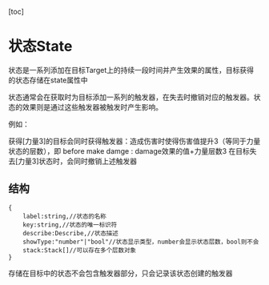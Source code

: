 [toc]

# 状态State

状态是一系列添加在目标Target上的持续一段时间并产生效果的属性，目标获得的状态存储在state属性中

状态通常会在获取时为目标添加一系列的触发器，在失去时撤销对应的触发器。状态的效果则是通过这些触发器被触发时产生影响。

例如：

获得[力量3]的目标会同时获得触发器：造成伤害时使得伤害值提升3（等同于力量状态的层数），即 before make damge : damage效果的值+力量层数3
在目标失去[力量3]状态时，会同时撤销上述触发器

## 结构

~~~
{
	label:string,//状态的名称
	key:string,//状态的唯一标识符
	describe:Describe,//状态描述
	showType:"number"|"bool"//状态显示类型，number会显示状态层数，bool则不会
	stack:Stack[]//可以存在多个层数对象
}
~~~

存储在目标中的状态不会包含触发器部分，只会记录该状态创建的触发器



